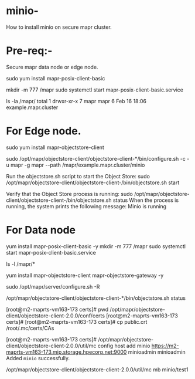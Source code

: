 # minio-

How to  install minio on secure  mapr cluster.

# Pre-req:-
Secure mapr data node or edge node.



sudo yum install mapr-posix-client-basic

mkdir -m 777 /mapr
sudo systemctl start
mapr-posix-client-basic.service




ls -la /mapr/
total 1
drwxr-xr-x 7 mapr mapr 6 Feb 16 18:06 example.mapr.cluster


# For Edge node.

sudo yum install mapr-objectstore-client

sudo /opt/mapr/objectstore-client/objectstore-client-*/bin/configure.sh -c -u mapr -g mapr --path /mapr/example.mapr.cluster/minio

Run the objectstore.sh script to start the Object Store:
sudo /opt/mapr/objectstore-client/objectstore-client-<version>/bin/objectstore.sh start
  
Verify that the Object Store process is running:
sudo /opt/mapr/objectstore-client/objectstore-client-<version>/bin/objectstore.sh status
When the process is running, the system prints the following message:
Minio is running

# For Data node

yum install mapr-posix-client-basic -y
mkdir -m 777 /mapr
sudo systemctl start mapr-posix-client-basic.service

ls -l /mapr/*


yum install mapr-objectstore-client mapr-objectstore-gateway -y

sudo /opt/mapr/server/configure.sh -R

/opt/mapr/objectstore-client/objectstore-client-*/bin/objectstore.sh status

[root@m2-maprts-vm163-173 certs]# pwd
/opt/mapr/objectstore-client/objectstore-client-2.0.0/conf/certs
[root@m2-maprts-vm163-173 certs]#
[root@m2-maprts-vm163-173 certs]# cp public.crt /root/.mc/certs/CAs


[root@m2-maprts-vm163-173 certs]# /opt/mapr/objectstore-client/objectstore-client-2.0.0/util/mc config host add minio https://m2-maprts-vm163-173.mip.storage.hpecorp.net:9000 minioadmin minioadmin
Added `minio` successfully.


/opt/mapr/objectstore-client/objectstore-client-2.0.0/util/mc mb minio/test1
